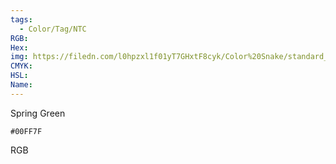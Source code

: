 ```yaml
---
tags:
  - Color/Tag/NTC
RGB:
Hex:
img: https://filedn.com/l0hpzxl1f01yT7GHxtF8cyk/Color%20Snake/standard_csv_to_svg/00FF7F.svg
CMYK:
HSL:
Name:
---
```

Spring Green
```palette
#00FF7F
```
RGB
